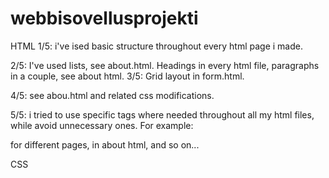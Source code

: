 # webbisovellusprojekti
 HTML
 1/5: i've ised basic structure throughout every html page i made.

 2/5: I've used lists, see about.html. Headings in every html file, paragraphs in a couple, see about html.
 3/5: Grid layout in form.html.

 4/5: see abou.html and related css modifications.
 
 5/5: i tried to use specific tags where needed throughout all my html files, while avoid unnecessary ones. For example: <nav> for different pages, <table> in about html, and so on...

 CSS


